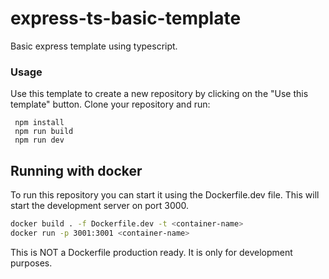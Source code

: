 # express-ts-basic-template

Basic express template using typescript.

### Usage

Use this template to create a new repository by clicking on the "Use this template" button.
Clone your repository and run:

```
 npm install
 npm run build
 npm run dev
```

## Running with docker

To run this repository you can start it using the Dockerfile.dev file. This will start the development server on port 3000.

```bash
docker build . -f Dockerfile.dev -t <container-name>
docker run -p 3001:3001 <container-name>
```

This is NOT a Dockerfile production ready. It is only for development purposes.